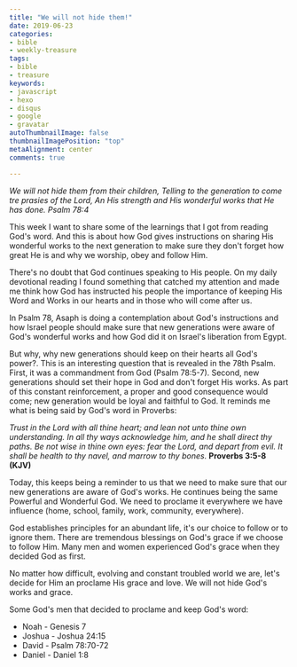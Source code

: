 ```yaml
---
title: "We will not hide them!"
date: 2019-06-23
categories:
- bible
- weekly-treasure
tags:
- bible
- treasure
keywords:
- javascript
- hexo
- disqus
- google
- gravatar
autoThumbnailImage: false
thumbnailImagePosition: "top"
metaAlignment: center
comments: true

---
```

_We will not hide them from their children, Telling to the generation to come tre prasies of the Lord,
An His strength and His wonderful works that He has done. Psalm 78:4_
<!--more-->

This week I want to share some of the learnings that I got from reading God's word. And this is
about how God gives instructions on sharing His wonderful works to the next generation to make
sure they don't forget how great He is and why we worship, obey and follow Him.

There's no doubt that God continues speaking to His people. On my daily devotional reading I found
something that catched my attention and made me think how God has instructed his people the importance
of keeping His Word and Works in our hearts and in those who will come after us.

In Psalm 78, Asaph is doing a contemplation about God's instructions and how Israel people
should make sure that new generations were aware of God's wonderful works and how God did it
on Israel's liberation from Egypt.

But why, why new generations should keep on their hearts all God's power?. This is an interesting
question that is revealed in the 78th Psalm. First, it was a commandment from God (Psalm 78:5-7).
Second, new generations should set their hope in God and don't forget His works. As part of this
constant reinforcement, a proper and good consequence would come; new generation would be loyal
and faithful to God. It reminds me what is being said by God's word in Proverbs:

_Trust in the Lord with all thine heart; and lean not unto thine own understanding.
In all thy ways acknowledge him, and he shall direct thy paths.
Be not wise in thine own eyes: fear the Lord, and depart from evil.
It shall be health to thy navel, and marrow to thy bones._
**Proverbs 3:5-8 (KJV)**

Today, this keeps being a reminder to us that we need to make sure that our new generations
are aware of God's works. He continues being the same Powerful and Wonderful God. We need
to proclame it everywhere we have influence (home, school, family, work, community, everywhere).

God establishes principles for an abundant life, it's our choice to follow or to ignore them.
There are tremendous blessings on God's grace if we choose to follow Him. Many men and women
experienced God's grace when they decided God as first.

No matter how difficult, evolving and constant troubled world we are,
let's decide for Him an proclame His grace and love. We will not hide God's works and grace.

Some God's men that decided to proclame and keep God's word:

- Noah - Genesis 7
- Joshua - Joshua 24:15
- David - Psalm 78:70-72
- Daniel - Daniel 1:8
